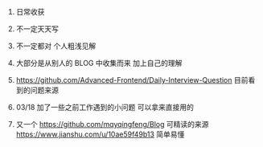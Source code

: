 1. 日常收获

2. 不一定天天写

3. 不一定都对  个人粗浅见解

4. 大部分是从别人的 BLOG 中收集而来 加上自己的理解

5. https://github.com/Advanced-Frontend/Daily-Interview-Question 目前看到的问题来源 

6. 03/18 加了一些之前工作遇到的小问题 可以拿来直接用的

7. 又一个 https://github.com/mqyqingfeng/Blog 可精读的来源
   https://www.jianshu.com/u/10ae59f49b13 简单易懂
